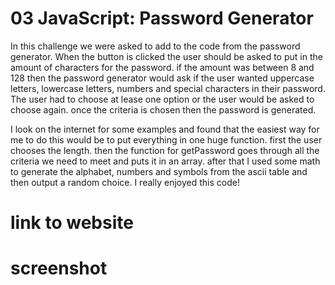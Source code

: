 # 03 JavaScript: Password Generator

In this challenge we were asked to add to the code from the password generator. When the button is clicked the user should be asked to put in the amount of characters for the password. if the amount was between 8 and 128 then the password generator would ask if the user wanted uppercase letters, lowercase letters, numbers and special characters in their password. The user had to choose at lease one option or the user would be asked to choose again. once the criteria is chosen then the password is generated.

I look on the internet for some examples and found that the easiest way for me to do this would be to put everything in one huge function. first the user chooses the length. then the function for getPassword goes through all the criteria we need to meet and puts it in an array. after that I used some math to generate the alphabet, numbers and symbols from the ascii table and then output a random choice. I really enjoyed this code!

# link to website

# screenshot

